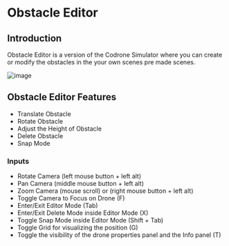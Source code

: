 # Obstacle Editor

## Introduction
Obstacle Editor is a version of the Codrone Simulator where you can create or modify the obstacles in the your own scenes pre made scenes.

![image](https://github.com/user-attachments/assets/56eabb5d-9347-492c-b682-1909f2cf07bf)

## Obstacle Editor Features
- Translate Obstacle
- Rotate Obstacle
- Adjust the Height of Obstacle
- Delete Obstacle
- Snap Mode

### Inputs
- Rotate Camera (left mouse button + left alt)
- Pan Camera (middle mouse button + left alt)
- Zoom Camera (mouse scroll) or (right mouse button + left alt)
- Toggle Camera to Focus on Drone (F)
- Enter/Exit Editor Mode (Tab)
- Enter/Exit Delete Mode inside Editor Mode (X)
- Toggle Snap Mode inside Editor Mode (Shift + Tab)
- Toggle Grid for visualizing the position (G)
- Toggle the visibility of the drone properties panel and the Info panel (T)
